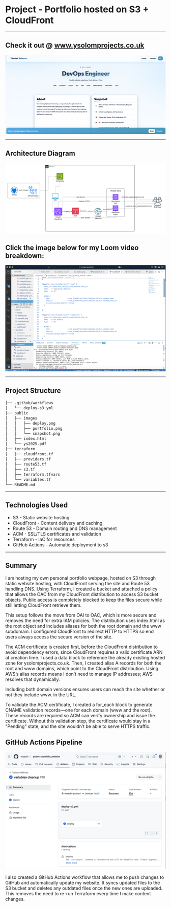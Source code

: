 
# Project - Portfolio hosted on S3 + CloudFront 
--- 

## Check it out @ www.ysolomprojects.co.uk 

![Snapshot](./public/images/snapshot.png)

--- 

## Architecture Diagram  

![Architecture](./public/images/portfolio.png)

## Click the image below for my Loom video breakdown: 

[![Loom Video Thumbnail](./public/images/loom.png)](https://www.loom.com/share/0d39e201e36b440e9c9da0ec6bfb2b88)

---

## Project Structure

```
├── .github/workflows
│   └── deploy-s3.yml
├── public
│   ├── images
│   │   ├── deploy.png
│   │   ├── portfolio.png
│   │   └── snapshot.png
│   ├── index.html
│   └── ys2025.pdf
├── terraform
│   ├── cloudfront.tf
│   ├── providers.tf
│   ├── route53.tf
│   ├── s3.tf
│   ├── terraform.tfvars
│   └── variables.tf
└── README.md
```
---
##  Technologies Used

- S3 - Static website hosting
- CloudFront - Content delivery and caching
- Route 53 - Domain routing and DNS management 
- ACM - SSL/TLS certificates and validation 
- Terraform - IaC for resources
- GitHub Actions - Automatic deployment to s3

--- 

## Summary 

I am hosting my own personal portfolio webpage, hosted on S3 through static website hosting, with CloudFront serving the site and Route 53 handling DNS. Using Terraform, I created a bucket and attached a policy that allows the OAC from my CloudFront distribution to access S3 bucket objects. Public access is completely blocked to keep the files secure while still letting CloudFront retrieve them.

This setup follows the move from OAI to OAC, which is more secure and removes the need for extra IAM policies. The distribution uses index.html as the root object and includes aliases for both the root domain and the www subdomain. I configured CloudFront to redirect HTTP to HTTPS so end users always access the secure version of the site.

The ACM certificate is created first, before the CloudFront distribution to avoid dependency errors, since CloudFront requires a valid certificate ARN at creation time. I used a data block to reference the already existing hosted zone for ysolomprojects.co.uk. Then, I created alias A records for both the root and www domains, which point to the CloudFront distribution. Using AWS’s alias records means I don’t need to manage IP addresses; AWS resolves that dynamically.

Including both domain versions ensures users can reach the site whether or not they include www. in the URL.

To validate the ACM certificate, I created a for_each block to generate CNAME validation records—one for each domain (www and the root). These records are required so ACM can verify ownership and issue the certificate. Without this validation step, the certificate would stay in a "Pending" state, and the site wouldn’t be able to serve HTTPS traffic.


## GitHub Actions Pipeline  

![Deploy](./public/images/deploy.png)

I also created a GitHub Actions workflow that allows me to push changes to GitHub and automatically update my website. It syncs updated files to the S3 bucket and deletes any outdated files once the new ones are uploaded. This removes the need to re-run Terraform every time I make content changes.
